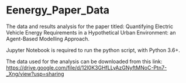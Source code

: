 # Eenergy_Paper_Data
The data and results analysis for the paper titled: Quantifying Electric Vehicle Energy Requirements in a Hypothetical Urban Environment: an Agent-Based Modelling Approach.

Jupyter Notebook is required to run the python script, with Python 3.6+.

The data used for the analysis can be downloaded from this link: https://drive.google.com/file/d/12l0K3GHfLLyAzGNyftMNoC-Ptn7-_Xng/view?usp=sharing
